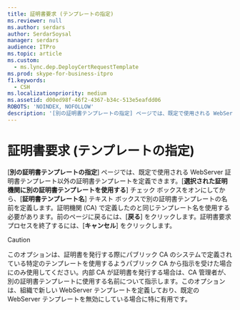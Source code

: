 ```yaml
---
title: 証明書要求 (テンプレートの指定)
ms.reviewer: null
ms.author: serdars
author: SerdarSoysal
manager: serdars
audience: ITPro
ms.topic: article
ms.custom:
  - ms.lync.dep.DeployCertRequestTemplate
ms.prod: skype-for-business-itpro
f1.keywords:
  - CSH
ms.localizationpriority: medium
ms.assetid: d00ed98f-46f2-4367-b34c-513e5eafdd06
ROBOTS: 'NOINDEX, NOFOLLOW'
description: '[別の証明書テンプレートの指定] ページでは、既定で使用される WebServer 証明書テンプレート以外の証明書テンプレートを定義できます。[選択された証明機関に別の証明書テンプレートを使用する] チェック ボックスをオンにしてから、[証明書テンプレート名] テキスト ボックスで別の証明書テンプレートの名前を定義します。証明機関 (CA) で定義したのと同じテンプレート名を使用する必要があります。前のページに戻るには、[戻る] をクリックします。証明書要求プロセスを終了するには、[キャンセル] をクリックします。'
---
```


# <a name="certificate-request-specify-termplate"></a>証明書要求 (テンプレートの指定)
 
[**別の証明書テンプレートの指定**] ページでは、既定で使用される WebServer 証明書テンプレート以外の証明書テンプレートを定義できます。[**選択された証明機関に別の証明書テンプレートを使用する**] チェック ボックスをオンにしてから、[**証明書テンプレート名**] テキスト ボックスで別の証明書テンプレートの名前を定義します。証明機関 (CA) で定義したのと同じテンプレート名を使用する必要があります。前のページに戻るには、[**戻る**] をクリックします。証明書要求プロセスを終了するには、[**キャンセル**] をクリックします。
  
> [!CAUTION]
> このオプションは、証明書を発行する際にパブリック CA のシステムで定義されている特定のテンプレートを使用するようパブリック CA から指示を受けた場合にのみ使用してください。内部 CA が証明書を発行する場合は、CA 管理者が、別の証明書テンプレートに使用する名前について指示します。このオプションは、組織で新しい WebServer テンプレートを定義しており、既定の WebServer テンプレートを無効にしている場合に特に有用です。 
  


